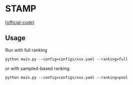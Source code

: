 

# STAMP

[[official-code](https://github.com/uestcnlp/STAMP)]


## Usage

Run with full ranking

    python main.py --config=configs/xxx.yaml --ranking=full

or with sampled-based ranking

    python main.py --config=configs/xxx.yaml --ranking=pool
